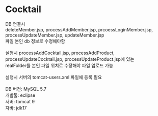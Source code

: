 # Cocktail

DB 연결시 <br>
deleteMember.jsp, processAddMember.jsp, prcoessLoginMember.jsp, processUpdateMember.jsp, updateMember.jsp <br>파일 본인 db 정보로 수정해야함
<br>
<br>
실행시 processAddCocktail.jsp, processAddProduct, processUpdateCocktail.jsp, processUpdateProduct.jsp에 있는<br>
realFolder를 본인 파일 위치로 수정해야 파일 업로드 가능
<br>
<br>
실행시
서버의 tomcat-users.xml 파일에 <role rolename="admin" /><user username="admin" password="admin1234" roles="admin" /> 등록 필요
<br>
<br>
DB 버전: MySQL 5.7
<br>
개발툴: eclipse
<br>
서버: tomcat 9
<br>
자바: jdk17
